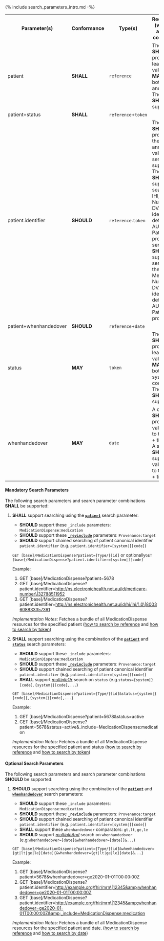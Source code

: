 {% include search_parameters_intro.md -%}
<table class="list">
<tbody>
  <tr>
    <th>Parameter(s)</th>
    <th>Conformance</th>
    <th>Type(s)</th>
    <th>Requirements (when used alone or in combination)</th>
  </tr>
  <tr>
        <td>patient</td>
        <td><b>SHALL</b></td>
        <td><code>reference</code></td>
        <td>The client <b>SHALL</b> provide at least an id value and <b>MAY</b> provide both the Type and id values. The server <b>SHALL</b> support both.</td>
  </tr>
  <tr>
        <td>patient+status</td>
        <td><b>SHALL</b></td>
        <td><code>reference</code>+<code>token</code></td>
        <td></td>
  </tr>
  <tr>
        <td>patient.identifier</td>
        <td><b>SHOULD</b></td>
        <td><code>reference</code>.<code>token</code></td>
        <td>The client <b>SHALL</b> provide both the system and code values. The server <b>SHALL</b> support both. The client <b>SHOULD</b> support search using IHI, Medicare Number, and DVA Number identifiers as defined in the AU Core Patient profile. The server <b>SHOULD</b> support search using the using IHI, Medicare Number, and DVA Number identifiers as defined in the AU Core Patient profile.</td>
  </tr>
  <tr>
        <td>patient+whenhandedover</td>
        <td><b>SHOULD</b></td>
        <td><code>reference</code>+<code>date</code></td>
        <td></td>
  </tr>
  <tr>
        <td>status</td>
        <td><b>MAY</b></td>
        <td><code>token</code></td>
        <td>The client <b>SHALL</b> provide at least a code value and <b>MAY</b> provide both the system and code values. The server <b>SHALL</b> support both.</td>
  </tr>
  <tr>
        <td>whenhandedover</td>
        <td><b>MAY</b></td>
        <td><code>date</code></td>
        <td>A client <b>SHALL</b> provide a value precise to the second + time offset. A server <b>SHALL</b> support a value precise to the second + time offset.</td>
  </tr>
 </tbody>
</table>


#### Mandatory Search Parameters

The following search parameters and search parameter combinations **SHALL** be supported:

1. **SHALL** support searching using the **[`patient`](https://hl7.org/fhir/R4/medicationdispense.html#search)** search parameter:
    - **SHOULD** support these `_include` parameters: `MedicationDispense:medication`
    - **SHOULD** support these **[`_revinclude`](http://hl7.org/fhir/R4/search.html#revinclude)** parameters: `Provenance:target`
    - **SHOULD** support chained searching of patient canonical identifier `patient.identifier` (e.g. `patient.identifier=[system|][code]`)

    `GET [base]/MedicationDispense?patient={Type/}[id]` or optionally`GET [base]/MedicationDispense?patient.identifier=[system|][code]`

    Example:
    
      1. GET [base]/MedicationDispense?patient=5678
      1. GET [base]/MedicationDispense?patient.identifier=http://ns.electronichealth.net.au/id/medicare-number\|32788511952
      1. GET [base]/MedicationDispense?patient.identifier=http://ns.electronichealth.net.au/id/hi/ihi/1.0\|8003608833357361 

    *Implementation Notes:* Fetches a bundle of all MedicationDispense resources for the specified patient ([how to search by reference](http://hl7.org/fhir/R4/search.html#reference) and [how to search by token](http://hl7.org/fhir/R4/search.html#token))

1. **SHALL** support searching using the combination of the **[`patient`](https://hl7.org/fhir/R4/medicationdispense.html#search)** and **[`status`](https://hl7.org/fhir/R4/medicationdispense.html#search)** search parameters:
    - **SHOULD** support these `_include` parameters: `MedicationDispense:medication`
    - **SHOULD** support these **[`_revinclude`](http://hl7.org/fhir/R4/search.html#revinclude)** parameters: `Provenance:target`
    - **SHOULD** support chained searching of patient canonical identifier `patient.identifier` (e.g. `patient.identifier=[system|][code]`)
    - **SHALL** support *[multipleOr](http://hl7.org/fhir/R4/searchparameter-definitions.html#SearchParameter.multipleOr)* search on `status` (e.g.`status={system|}[code],{system|}[code],...`)

    `GET [base]/MedicationDispense?patient={Type/}[id]&status={system|}[code]{,{system|}[code],...}`

    Example:
    
      1. GET [base]/MedicationDispense?patient=5678&amp;status=active
      1. GET [base]/MedicationDispense?patient=5678&amp;status=active&amp;_include=MedicationDispense:medication

    *Implementation Notes:* Fetches a bundle of all MedicationDispense resources for the specified patient and status ([how to search by reference](http://hl7.org/fhir/R4/search.html#reference) and [how to search by token](http://hl7.org/fhir/R4/search.html#token))


#### Optional Search Parameters

The following search parameters and search parameter combinations **SHOULD** be supported:

1. **SHOULD** support searching using the combination of the **[`patient`](https://hl7.org/fhir/R4/medicationdispense.html#search)** and **[`whenhandedover`](https://hl7.org/fhir/R4/medicationdispense.html#search)** search parameters:
    - **SHOULD** support these `_include` parameters: `MedicationDispense:medication`
    - **SHOULD** support these **[`_revinclude`](http://hl7.org/fhir/R4/search.html#revinclude)** parameters: `Provenance:target`
    - **SHOULD** support chained searching of patient canonical identifier `patient.identifier` (e.g. `patient.identifier=[system|][code]`)
    - **SHALL** support these `whenhandedover` comparators: `gt,lt,ge,le`
    - **SHOULD** support *[multipleAnd](http://hl7.org/fhir/R4/searchparameter-definitions.html#SearchParameter.multipleAnd)* search on `whenhandedover` (e.g.`whenhandedover=[date]&whenhandedover=[date]]&...`)

    `GET [base]/MedicationDispense?patient={Type/}[id]&whenhandedover={gt|lt|ge|le}[date]{&whenhandedover={gt|lt|ge|le}[date]&...}`

    Example:
    
      1. GET [base]/MedicationDispense?patient=5678&amp;whenhandedover=ge2020-01-01T00:00:00Z
      1. GET [base]/MedicationDispense?patient.identifier=http://example.org/fhir/mrn\|12345&amp;whenhandedover=ge2020-01-01T00:00:00Z
      1. GET [base]/MedicationDispense?patient.identifier=http://example.org/fhir/mrn\|12345&amp;whenhandedover=ge2020-01-01T00:00:00Z&amp;_include=MedicationDispense:medication

    *Implementation Notes:* Fetches a bundle of all MedicationDispense resources for the specified patient and date. ([how to search by reference](http://hl7.org/fhir/R4/search.html#reference) and [how to search by date](http://hl7.org/fhir/R4/search.html#date))

